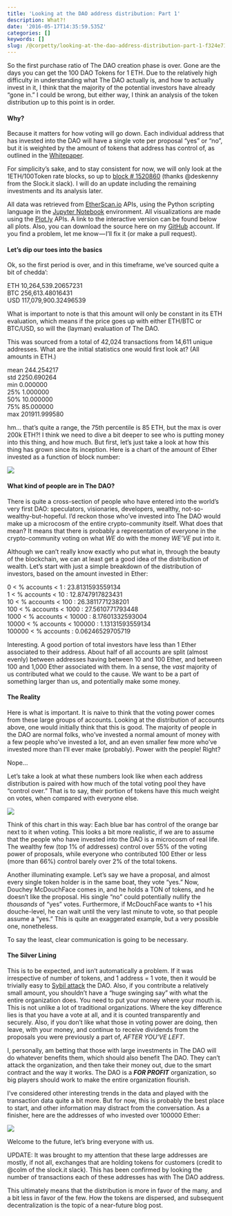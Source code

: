 ```yaml
---
title: 'Looking at the DAO address distribution: Part 1'
description: What?!
date: '2016-05-17T14:35:59.535Z'
categories: []
keywords: []
slug: /@corpetty/looking-at-the-dao-address-distribution-part-1-f324e71381bf
---
```


So the first purchase ratio of The DAO creation phase is over. Gone are the days you can get the 100 DAO Tokens for 1 ETH. Due to the relatively high difficulty in understanding what The DAO actually is, and how to actually invest in it, I think that the majority of the potential investors have already “gone in.” I could be wrong, but either way, I think an analysis of the token distribution up to this point is in order.

#### Why?

Because it matters for how voting will go down. Each individual address that has invested into the DAO will have a single vote per proposal “yes” or “no”, but it is weighted by the amount of tokens that address has control of, as outlined in the [Whitepaper](https://download.slock.it/public/DAO/WhitePaper.pdf).

For simplicity’s sake, and to stay consistent for now, we will only look at the 1ETH/100Token rate blocks, so up to [block # 1520860](https://etherscan.io/block/1520860) (thanks @deskenny from the Slock.it slack). I will do an update including the remaining investments and its analysis later.

All data was retrieved from [EtherScan.io](http://www.EtherScan.io) APIs, using the Python scripting language in the [Jupyter Notebook](http://jupyter.org/) environment. All visualizations are made using the [Plot.ly](https://plot.ly/) APIs. A link to the interactive version can be found below all plots. Also, you can download the source here on my [GitHub](https://github.com/corpetty/TBP_metrics/tree/master/various_visualizations/dao_transactions) account. If you find a problem, let me know — I’ll fix it (or make a pull request).

#### Let’s dip our toes into the basics

Ok, so the first period is over, and in this timeframe, we’ve sourced quite a bit of chedda’:

ETH     10,264,539.20657231   
BTC        256,613.48016431  
USD    117,079,900.32496539

What is important to note is that this amount will only be constant in its ETH evaluation, which means if the price goes up with either ETH/BTC or BTC/USD, so will the (layman) evaluation of The DAO.

This was sourced from a total of 42,024 transactions from 14,611 unique addresses. What are the initial statistics one would first look at? (All amounts in ETH.)

mean        244.254217  
std        2250.690264  
min           0.000000  
25%           1.000000  
50%          10.000000  
75%          85.000000  
max      201911.999580

hm… that’s quite a range, the 75th percentile is 85 ETH, but the max is over 200k ETH?! I think we need to dive a bit deeper to see who is putting money into this thing, and how much. But first, let’s just take a look at how this thing has grown since its inception. Here is a chart of the amount of Ether invested as a function of block number:

![](/home/petty/Downloads/medium-export/posts/md_1632507099173/img/1__OKXCm4Ywmu71kVghRuGw__w.png)

#### What kind of people are in The DAO?

There is quite a cross-section of people who have entered into the world’s very first DAO: speculators, visionaries, developers, wealthy, not-so-wealthy-but-hopeful. I’d reckon those who’ve invested into The DAO would make up a microcosm of the entire crypto-community itself. What does that mean? It means that there is probably a representation of everyone in the crypto-community voting on what _WE_ do with the money _WE’VE_ put into it.

Although we can’t really know exactly who put what in, through the beauty of the blockchain, we can at least get a good idea of the distribution of wealth. Let’s start with just a simple breakdown of the distribution of investors, based on the amount invested in Ether:

0      < % accounts < 1      :  23.8131593559134  
1      < % accounts < 10     :  12.8747917823431  
10     < % accounts < 100    :  26.3811771238201  
100    < % accounts < 1000   :  27.5610771793448  
1000   < % accounts < 10000  :  8.17601332593004  
10000  < % accounts < 100000 :  1.13131593559134  
100000 < % accounts          :  0.06246529705719

Interesting. A good portion of total investors have less than 1 Ether associated to their address. About half of all accounts are split (almost evenly) between addresses having between 10 and 100 Ether, and between 100 and 1,000 Ether associated with them. In a sense, the _vast_ majority of us contributed what we could to the cause. We want to be a part of something larger than us, and potentially make some money.

#### The Reality

Here is what is important. It is naive to think that the voting power comes from these large groups of accounts. Looking at the distribution of accounts above, one would initially think that this is good. The majority of people in the DAO are normal folks, who’ve invested a normal amount of money with a few people who’ve invested a lot, and an even smaller few more who’ve invested more than I’ll ever make (probably). Power with the people! Right?

Nope…

Let’s take a look at what these numbers look like when each address distribution is paired with how much of the total voting pool they have “control over.” That is to say, their portion of tokens have this much weight on votes, when compared with everyone else.

![](/home/petty/Downloads/medium-export/posts/md_1632507099173/img/1__M9ZJPJUjS0EwW4yLDFZG4Q.png)

Think of this chart in this way: Each blue bar has control of the orange bar next to it when voting. This looks a bit more realistic, if we are to assume that the people who have invested into the DAO is a microcosm of real life. The wealthy few (top 1% of addresses) control over 55% of the voting power of proposals, while everyone who contributed 100 Ether or less (more than 66%) control barely over 2% of the total tokens.

Another illuminating example. Let’s say we have a proposal, and almost every single token holder is in the same boat, they vote “yes.” Now, Douchey McDouchFace comes in, and he holds a TON of tokens, and he doesn’t like the proposal. His single “no” could potentially nullify the _thousands_ of “yes” votes. Furthermore, if McDouchFace wants to +1 his douche-level, he can wait until the very last minute to vote, so that people assume a “yes.” This is quite an exaggerated example, but a very possible one, nonetheless.

To say the least, clear communication is going to be necessary.

#### The Silver Lining

This is to be expected, and isn’t automatically a problem. If it was irrespective of number of tokens, and 1 address = 1 vote, then it would be trivially easy to [Sybil attack](https://en.wikipedia.org/wiki/Sybil_attack) the DAO. Also, if you contribute a relatively small amount, you shouldn’t have a “huge swinging say” with what the entire organization does. You need to put your money where your mouth is. This is not unlike a lot of traditional organizations. Where the key difference lies is that you have a vote at all, and it is counted transparently and securely. Also, if you don’t like what those in voting power are doing, then leave, with your money, and continue to receive dividends from the proposals you were previously a part of, _AFTER YOU’VE LEFT_.

I, personally, am betting that those with large investments in The DAO will do whatever benefits them, which should also benefit The DAO. They can’t attack the organization, and then take their money out, due to the smart contract and the way it works. The DAO is a **_FOR PROFIT_** organization, so big players should work to make the entire organization flourish.

I’ve considered other interesting trends in the data and played with the transaction data quite a bit more. But for now, this is probably the best place to start, and other information may distract from the conversation. As a finisher, here are the addresses of who invested over 100000 Ether:

![](/home/petty/Downloads/medium-export/posts/md_1632507099173/img/1__lm08mFCKoitTmPGF14zyfA.png)

Welcome to the future, let’s bring everyone with us.

UPDATE: It was brought to my attention that these large addresses are mostly, if not all, exchanges that are holding tokens for customers (credit to @colm of the slock.it slack). This has been confirmed by looking the number of transactions each of these addresses has with The DAO address.

This ultimately means that the distribution is more in favor of the many, and a bit less in favor of the few. How the tokens are dispersed, and subsequent decentralization is the topic of a near-future blog post.